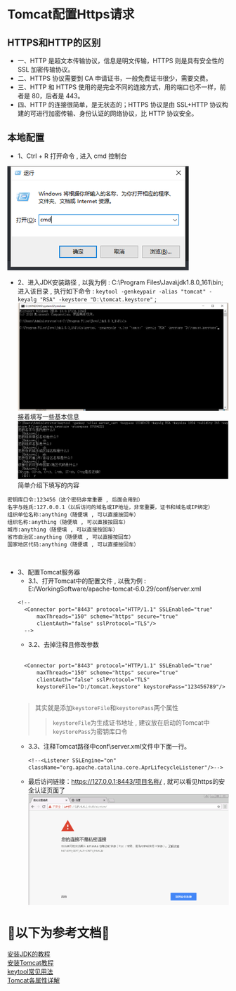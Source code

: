 # Tomcat配置Https请求

## HTTPS和HTTP的区别<br>
* 一、HTTP 是超文本传输协议，信息是明文传输，HTTPS 则是具有安全性的 SSL 加密传输协议。
* 二、HTTPS 协议需要到 CA 申请证书，一般免费证书很少，需要交费。
* 三、HTTP 和 HTTPS 使用的是完全不同的连接方式，用的端口也不一样，前者是 80，后者是 443。
* 四、HTTP 的连接很简单，是无状态的；HTTPS 协议是由 SSL+HTTP 协议构建的可进行加密传输、身份认证的网络协议，比 HTTP 协议安全。

## 本地配置
* 1、Ctrl + R 打开命令 , 进入 cmd 控制台 <br>

![Image text](https://github.com/Vico-cuiym/HttpToHttps.github.io/blob/master/imgs/Ctrl%2BR.png)

* 2、进入JDK安装路径 , 以我为例 : C:\Program Files\Java\jdk1.8.0_161\bin;<br>
进入该目录 , 执行如下命令 : `keytool -genkeypair -alias "tomcat" -keyalg "RSA" -keystore "D:\tomcat.keystore"` ;<br>
![Image text](https://github.com/Vico-cuiym/HttpToHttps.github.io/blob/master/imgs/cmd.png)<br>
接着填写一些基本信息<br>
![Image text](https://github.com/Vico-cuiym/HttpToHttps.github.io/blob/master/imgs/keytool.png)<br>
简单介绍下填写的内容
<pre><code>密钥库口令:123456（这个密码非常重要 , 后面会用到）
名字与姓氏:127.0.0.1（以后访问的域名或IP地址，非常重要，证书和域名或IP绑定）
组织单位名称:anything（随便填 , 可以直接按回车）
组织名称:anything（随便填 , 可以直接按回车）
城市:anything（随便填 , 可以直接按回车）
省市自治区:anything（随便填 , 可以直接按回车）
国家地区代码:anything（随便填 , 可以直接按回车）</code></pre><br>
* 3、配置Tomcat服务器
    * 3.1、打开Tomcat中的配置文件 , 以我为例 : E:/WorkingSoftware/apache-tomcat-6.0.29/conf/server.xml
    <pre><code>&lt;!--
    &lt;Connector port="8443" protocol="HTTP/1.1" SSLEnabled="true"
        maxThreads="150" scheme="https" secure="true"
        clientAuth="false" sslProtocol="TLS"/&gt;
    --&gt;</code></pre>
    * 3.2、去掉注释且修改参数
    <pre><code>
    &lt;Connector port="8443" protocol="HTTP/1.1" SSLEnabled="true"
        maxThreads="150" scheme="https" secure="true"
        clientAuth="false" sslProtocol="TLS" 
        keystoreFile="D:/tomcat.keystore" keystorePass="123456789"/&gt;
    </code></pre>
    >其实就是添加`keystoreFile`和`keystorePass`两个属性 
    >>`keystoreFile`为生成证书地址 , 建议放在启动的Tomcat中
    >>`keystorePass`为密钥库口令
    * 3.3、注释Tomcat路径中conf\server.xml文件中下面一行。
    <code><pre>
    &lt;!--&lt;Listener SSLEngine="on" className="org.apache.catalina.core.AprLifecycleListener"/&gt;--&gt;
    </code></pre>
    * 最后访问链接：https://127.0.0.1:8443/项目名称/ , 就可以看见https的安全认证页面了<br>
    ![Image text](https://github.com/Vico-cuiym/HttpToHttps.github.io/blob/master/imgs/Privatelink.png)<br>


# 🚨以下为参考文档🚨
[安装JDK的教程](https://jingyan.baidu.com/article/6dad5075d1dc40a123e36ea3.html)<br>
[安装Tomcat教程](https://jingyan.baidu.com/article/00a07f3872af0982d028dcb3.html)<br>
[keytool常见用法](https://www.cnblogs.com/benio/archive/2010/09/15/1826990.html)<br>
[Tomcat各属性详解](https://blog.csdn.net/weixin_33946605/article/details/92438866)<br>





